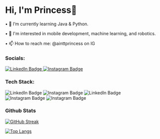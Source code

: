 
<h1>Hi, I'm Princess👋</h1>


• 🌱 I’m currently learning Java & Python.

• 👀 I'm interested in mobile development, machine learning, and robotics.

• 📫 How to reach me: @ainttprincess on IG

<section>
<h3>Socials:</h3>
<div id="badges">
  <a href="your-linkedin-URL">
    <img src="https://img.shields.io/badge/LinkedIn-blue?style=for-the-badge&logo=linkedin&logoColor=white" alt="LinkedIn Badge"/>
  </a>
  <a href="your-instagram-URL">
    <img src="https://img.shields.io/badge/Instagram-red?style=for-the-badge&logo=Instagram&logoColor=white" alt="Instagram Badge"/>
  </a>
</div>
</section>

<h3>Tech Stack:</h3>
<div id="languages">
    <img src="https://img.shields.io/badge/Java-red?style=for-the-badge&logo=&logoColor=white" alt="LinkedIn Badge"/>
    <img src="https://img.shields.io/badge/Python-labelColor=blue?style=for-the-badge&logo=Python&logoColor=white" alt="Instagram Badge"/>
    <img src="https://img.shields.io/badge/HTML-labelColor=#0199e5?style=for-the-badge&logo=&logoColor=white" alt="LinkedIn Badge"/>
    <img src="https://img.shields.io/badge/CSS-labelColor=#46cd11?style=for-the-badge&logo=Python&logoColor=white" alt="Instagram Badge"/>
    <img src="https://img.shields.io/badge/JavaScript-labelColor=#2e3233?style=for-the-badge&logo=Python&logoColor=white" alt="Instagram Badge"/>

<h3>Github Stats</h3>


[![GitHub Streak](https://github-readme-streak-stats.herokuapp.com?user=youth-of-may&theme=dark)](https://git.io/streak-stats)

[![Top Langs](https://github-readme-stats.vercel.app/api/top-langs/?username=youth-of-may&layout=compact&theme=vision-friendly-dark)](https://github.com/anuraghazra/github-readme-stats)

<!--
**youth-of-may/youth-of-may** is a ✨ _special_ ✨ repository because its `README.md` (this file) appears on your GitHub profile.

Here are some ideas to get you started:

- 🔭 I’m currently working on ...
- 🌱 I’m currently learning ...
- 👯 I’m looking to collaborate on ...
- 🤔 I’m looking for help with ...
- 💬 Ask me about ...
- 📫 How to reach me: ...
- 😄 Pronouns: ...
- ⚡ Fun fact: ...
-->
